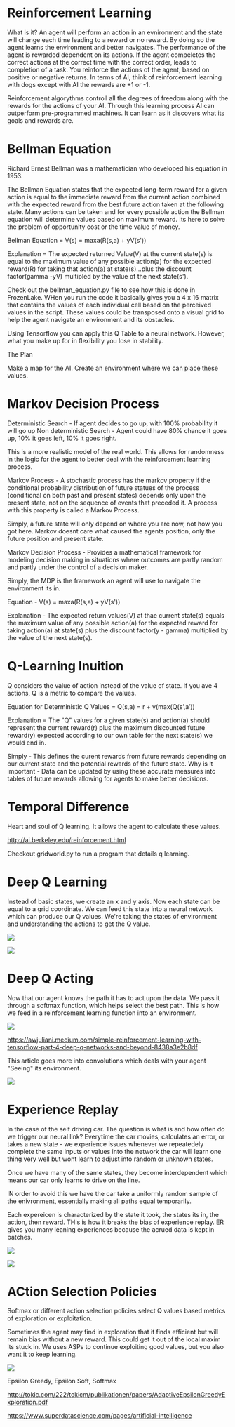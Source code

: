 <h1>Reinforcement Learning</h1> 

What is it? An agent will perform an action in an evnironment and the state will change each time leading to a reward or no reward. By doing so
the agent learns the environment and better navigates. The performance of the agent is rewarded dependent on its actions. If the agent compeletes
the correct actions at the correct time with the correct order, leads to completion of a task. You reinforce the actions of the agent,
based on positive or negative returns. In terms of AI, think of reinforcement learning with dogs except with AI the rewards are +1 or -1.

Reinforcement algorythms controll all the degrees of freedom along with the rewards for the actions of your AI. Through this learning process
AI can outperform pre-programmed machines. It can learn as it discovers what its goals and rewards are. 

<h1>Bellman Equation</h1>

Richard Ernest Bellman was a mathematician who developed his equation in 1953. 

The Bellman Equation states that the expected long-term reward for a given action is equal to the immediate reward from the current action combined with the expected reward from the best future action taken at the following state. Many actions can be taken and for every possible action the Bellman equation will determine values based on maximum reward. Its here to solve the problem of opportunity cost or the time value of money.

Bellman Equation = V(s) = maxa(R(s,a) + yV(s'))

Explanation = The expected returned Value(V) at the current state(s) is equal to the maximum value of any possible action(a) for the expected reward(R) for taking that action(a) at state(s)...plus the discount factor(gamma -yV) multipled by the value of the next state(s').

Check out the bellman_equation.py file to see how this is done in FrozenLake. WHen you run the code it basically gives you a 4 x 16 matrix that contains the values of each individual cell based on the perceived values in the script. These values could be transposed onto a visual grid to help the agent navigate an environment and its obstacles. 

Using Tensorflow you can apply this Q Table to a neural network. However, what you make up for in flexibility you lose in stability. 

The Plan

Make a map for the AI. Create an environment where we can place these values. 

<h1>Markov Decision Process</h1>

Deterministic Search - If agent decides to go up, with 100% probability it will go up
Non deterministic Search - Agent could have 80% chance it goes up, 10% it goes left, 10% it goes right. 

This is a more realistic model of the real world. This allows for randomness in the logic for the agent to better deal with the reinforcement learning process. 

Markov Process - A stochastic process has the markov property if the conditional probability distribution of future statues of the process (conditional on both past and present states) depends only upon the present state, not on the sequence of events that preceded it. A process with this property is called a Markov Process. 

Simply, a future state will only depend on where you are now, not how you got here. Markov doesnt care what caused the agents position, only the future position and present state.  

Markov Decision Process - Provides a mathematical framework for modeling decision making in situations where outcomes are partly random and partly under the control of a decision maker.

Simply, the MDP is the framework an agent will use to navigate the environment its in. 

Equation - V(s) = maxa(R(s,a) + yV(s'))

Explanation - The expected return values(V) at thae current state(s) equals the maximum value of any possible action(a) for the expected reward for taking action(a) at state(s) plus the discount factor(y - gamma) multiplied by the value of the next state(s).

<h1>Q-Learning Inuition</h1>

Q considers the value of action instead of the value of state. If you ave 4 actions, Q is a metric to compare the values. 

Equation for Deterministic Q Values = Q(s,a) = r + γ(max(Q(s’,a’))

Explanation = The "Q" values for a given state(s) and action(a) should represent the current reward(r) plus the maximum discounted future reward(y)
            expected according to our own table  for the next state(s) we would end in.

Simply - This defines the curent rewards from future rewards depending on our current state and the potential rewards of the future state. 
Why is it important - Data can be updated by using these accurate measures into tables of future rewards allowing for agents to make better decisions.

<h1>Temporal Difference</h1>

Heart and soul of Q learning. It allows the agent to calculate these values.

http://ai.berkeley.edu/reinforcement.html

Checkout gridworld.py to run a program that details q learning.

<h1>Deep Q Learning</h1>

Instead of basic states, we create an x and y axis. Now each state can be equal to a grid coordinate. We can feed this state into a neural network which can produce our Q values. We're taking the states of environment and understanding the actions to get the Q value. 


![](2022-01-07-08-40-30.png)


![](2022-01-07-08-44-28.png)

<h1>Deep Q Acting</h1>

Now that our agent knows the path it has to act upon the data. We pass it through a softmax function, which helps select the best path. This is how we feed in a reinforcement learning function into an environment.

![](2022-01-07-08-46-26.png)

https://awjuliani.medium.com/simple-reinforcement-learning-with-tensorflow-part-4-deep-q-networks-and-beyond-8438a3e2b8df

This article goes more into convolutions which deals with your agent "Seeing" its environment.

![](2022-01-07-08-53-24.png)




<h1>Experience Replay</h1>  In the case of the self driving car. The question is what is and how often do we trigger our neural link? Everytime the car movies, calculates an error, or takes a new state - we experience issues whenever we repeatedely complete the same inputs or values into the network the car will learn one thing very well but wont learn to adjust into random or unknown states.

Once we have many of the same states, they become interdependent which means our car only learns to drive on the line.

IN order to avoid this we have the car take a uniformly random sample of the enivronment, essentially making all paths equal temporarily. 

Each expereicen is characterized by the state it took, the states its in, the action, then reward. THis is how it breaks the bias of experience replay. ER gives you many leaning experiences because the acrued data is kept in batches.

![](2022-01-07-12-50-20.png)

![](2022-01-07-12-46-19.png)


<h1>ACtion Selection Policies</h1>

Softmax or different action selection policies select Q values based metrics of exploration or exploitation.

Sometimes the agent may find in exploration that it finds efficient but will remain bias without a new reward. This could get it out of the local maxim its stuck in.
We uses ASPs to continue exploiting good values, but you also want it to keep learning. 

![](2022-01-07-13-02-58.png)

Epsilon Greedy, Epsilon Soft, Softmax

http://tokic.com/222/tokicm/publikationen/papers/AdaptiveEpsilonGreedyExploration.pdf

https://www.superdatascience.com/pages/artificial-intelligence